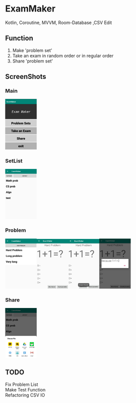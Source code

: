 # ExamMaker  
Kotlin, Coroutine, MVVM, Room-Database  ,CSV Edit
  
## Function  
1. Make 'problem set'   
2. Take an exam in random order or in regular order  
3. Share 'problem set'   
  
  
## ScreenShots   
    
### Main    
<img src="./img/Main.jpg" width="20%" height="20%">   

### SetList   
<img src="./img/SetList.jpg" width="20%" height="20%">   

### Problem   
<img src="./img/ProblemList.jpg" width="20%" height="20%"><img src="./img/ProbShow.jpg" width="20%" height="20%"><img src="./img/AnsShow.jpg" width="20%" height="20%"><img src="./img/ExpShow.jpg" width="20%" height="20%">    

### Share   
<img src="./img/Share.jpg" width="20%" height="20%">   
   
## TODO   
Fix Problem List   
Make Test Function    
Refactoring CSV IO
